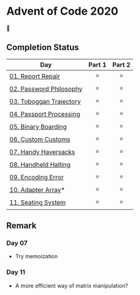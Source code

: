 # Advent of Code 2020

:christmas_tree:

## Completion Status

| Day | Part 1 | Part 2 |
| --- | :---: | :---: |
| [01. Report Repair](https://github.com/tsangsiu/Advent_of_Code/blob/main/2020/Day01/day01.rb) | :star: | :star: |
| [02. Password Philosophy](https://github.com/tsangsiu/Advent_of_Code/blob/main/2020/Day02/day02.rb) | :star: | :star: |
| [03. Toboggan Trajectory](https://github.com/tsangsiu/Advent_of_Code/blob/main/2020/Day03/day03.rb) | :star: | :star: |
| [04. Passport Processing](https://github.com/tsangsiu/Advent_of_Code/blob/main/2020/Day04/day04.rb) | :star: | :star: |
| [05. Binary Boarding](https://github.com/tsangsiu/Advent_of_Code/blob/main/2020/Day05/day05.rb) | :star: | :star: |
| [06. Custom Customs](https://github.com/tsangsiu/Advent_of_Code/blob/main/2020/Day06/day06.rb) | :star: | :star: |
| [07. Handy Haversacks](https://github.com/tsangsiu/Advent_of_Code/blob/main/2020/Day07/day07.rb) | :star: | :star: |
| [08. Handheld Halting](https://github.com/tsangsiu/Advent_of_Code/blob/main/2020/Day08/day08.rb) | :star: | :star: |
| [09. Encoding Error](https://github.com/tsangsiu/Advent_of_Code/blob/main/2020/Day09/day09.rb) | :star: | :star: |
| [10. Adapter Array](https://github.com/tsangsiu/Advent_of_Code/blob/main/2020/Day10/day10.rb)* | :star: | :star: |
| [11. Seating System](https://github.com/tsangsiu/Advent_of_Code/blob/main/2020/Day11/day11.rb) | :star: | :star: |

## Remark

### Day 07

- Try memoization

### Day 11

- A more efficient way of matrix manipulation?

